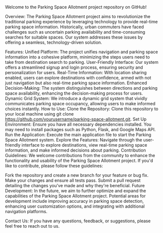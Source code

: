 Welcome to the Parking Space Allotment project repository on GitHub!

Overview:
The Parking Space Allotment project aims to revolutionize the traditional parking experience by leveraging technology to provide real-time parking space information. Historically, urban commuters have faced challenges such as uncertain parking availability and time-consuming searches for suitable spaces. Our system addresses these issues by offering a seamless, technology-driven solution.

Features:
Unified Platform: The project unifies navigation and parking space information into a cohesive platform, minimizing the steps users need to take from destination search to parking.
User-Friendly Interface: Our system offers a streamlined signup and login process, ensuring security and personalization for users.
Real-Time Information: With location sharing enabled, users can explore destinations with confidence, armed with not just navigation but also real-time parking space information.
Enhanced Decision-Making: The system distinguishes between directions and parking space availability, enhancing the decision-making process for users.
Dynamic Grid System: We introduce a dynamic grid system that vividly communicates parking space occupancy, allowing users to make informed choices instantly.
How to Use:
Clone the Repository: Clone this repository to your local machine using git clone https://github.com/yourusername/parking-space-allotment.git.
Set Up Environment: Ensure you have all necessary dependencies installed. You may need to install packages such as Python, Flask, and Google Maps API.
Run the Application: Execute the main application file to start the Parking Space Allotment system.
Explore the Features: Navigate through the user-friendly interface to explore destinations, view real-time parking space information, and make informed decisions about parking.
Contribution Guidelines:
We welcome contributions from the community to enhance the functionality and usability of the Parking Space Allotment project. If you'd like to contribute, please follow these guidelines:

Fork the repository and create a new branch for your feature or bug fix.
Make your changes and ensure all tests pass.
Submit a pull request detailing the changes you've made and why they're beneficial.
Future Development:
In the future, we aim to further optimize and expand the capabilities of the Parking Space Allotment project. Potential areas for development include improving accuracy in parking space detection, enhancing user customization options, and integrating with additional navigation platforms.

Contact Us:
If you have any questions, feedback, or suggestions, please feel free to reach out to us. 
